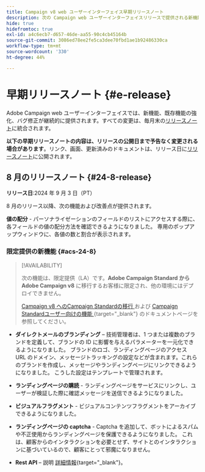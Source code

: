 ```yaml
---
title: Campaign v8 web ユーザーインターフェイス早期リリースノート
description: 次の Campaign web ユーザーインターフェイスリリースで提供される新機能について説明します
hide: true
hidefromtoc: true
exl-id: a4c6ecb7-d657-46de-aa55-90c4cb45164b
source-git-commit: 3086ed78ee2fe5ca3dee70fbd1ae1b92486330ca
workflow-type: tm+mt
source-wordcount: '330'
ht-degree: 44%

---
```


# 早期リリースノート {#e-release}

Adobe Campaign web ユーザーインターフェイスでは、新機能、既存機能の強化、バグ修正が継続的に提供されます。すべての変更は、毎月末の[リリースノート](release-notes.md)に統合されます。

**以下の早期リリースノートの内容は、リリースの公開日まで予告なく変更される場合があります**。リンク、画面、更新済みのドキュメントは、リリース日に[リリースノート](release-notes.md)に公開されます。

## 8 月のリリースノート {#24-8-release}

**リリース日**:2024 年 9 月 3 日（PT）

8 月のリリース以降、次の機能および改善点が提供されます。

**値の配分** - パーソナライゼーションのフィールドのリストにアクセスする際に、各フィールドの値の配分方法を確認できるようになりました。 専用のポップアップウィンドウに、各値の数と割合が表示されます。


### 限定提供の新機能 {#acs-24-8}

>[!AVAILABILITY]
>
>次の機能は、限定提供（LA）です。**Adobe Campaign Standard から Adobe Campaign v8** に移行するお客様に限定され、他の環境にはデプロイできません。
>
>[Campaign v8 へのCampaign Standardの移行 ](../rn/acs-migration.md) および [Campaign Standardユーザー向けの機能 ](https://experienceleague.adobe.com/docs/experience-cloud/campaign/campaign-standard-migration-home.html?lang=ja){target="_blank"} のドキュメントページを参照してください。

* **ダイレクトメールのブランディング** – 技術管理者は、1 つまたは複数のブランドを定義して、ブランドの ID に影響を与えるパラメーターを一元化できるようになりました。 ブランドのロゴ、ランディングページのアクセス URL のドメイン、メッセージトラッキングの設定などが含まれます。これらのブランドを作成し、メッセージやランディングページにリンクできるようになりました。 こうした設定はテンプレートで管理されます。

* **ランディングページの購読** - ランディングページをサービスにリンクし、ユーザーが検証した際に確認メッセージを送信できるようになりました。

* **ビジュアルフラグメント** - ビジュアルコンテンツフラグメントをアーカイブできるようになりました。

* **ランディングページの captcha** - Captcha を追加して、ボットによるスパムや不正使用からランディングページを保護できるようになりました。 これは、顧客からのインタラクションを必要とせず、サイトとのインタラクションに基づいているので、顧客にとって邪魔になりません。

* **Rest API** – 説明 [詳細情報](https://experienceleague.adobe.com/docs/experience-cloud/campaign/apis/get-started-apis.html?lang=ja){target="_blank"}。
